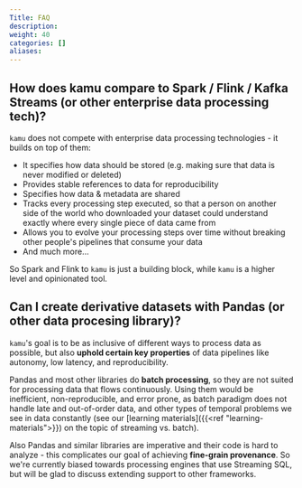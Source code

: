 ```yaml
---
Title: FAQ
description:
weight: 40
categories: []
aliases:
---
```


## How does kamu compare to Spark / Flink / Kafka Streams (or other enterprise data processing tech)?

`kamu` does not compete with enterprise data processing technologies - it builds on top of them:

- It specifies how data should be stored (e.g. making sure that data is never modified or deleted)
- Provides stable references to data for reproducibility
- Specifies how data & metadata are shared
- Tracks every processing step executed, so that a person on another side of the world who downloaded your dataset could understand exactly where every single piece of data came from
- Allows you to evolve your processing steps over time without breaking other people's pipelines that consume your data
- And much more...

So Spark and Flink to `kamu` is just a building block, while `kamu` is a higher level and opinionated tool.


## Can I create derivative datasets with Pandas (or other data procesing library)?

`kamu`'s goal is to be as inclusive of different ways to process data as possible, but also **uphold certain key properties** of data pipelines like autonomy, low latency, and reproducibility. 

Pandas and most other libraries do **batch processing**, so they are not suited for processing data that flows continuously. Using them would be inefficient, non-reproducible, and error prone, as batch paradigm does not handle late and out-of-order data, and other types of temporal problems we see in data constantly (see our [learning materials]({{<ref "learning-materials">}}) on the topic of streaming vs. batch). 

Also Pandas and similar libraries are imperative and their code is hard to analyze - this complicates our goal of achieving **fine-grain provenance**. So we're currently biased towards processing engines that use Streaming SQL, but will be glad to discuss extending support to other frameworks.
